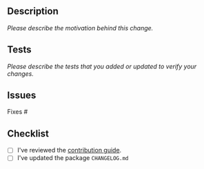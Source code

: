 ## Description

*Please describe the motivation behind this change.*

## Tests

*Please describe the tests that you added or updated to verify your changes.*

## Issues
Fixes #

## Checklist

- [ ] I've reviewed the [contribution guide](https://github.com/material-foundation/flutter-packages/blob/main/CONTRIBUTING.md).
- [ ] I've updated the package `CHANGELOG.md`
